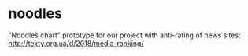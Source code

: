 # noodles
"Noodles chart" prototype for our project with anti-rating of news sites:
http://texty.org.ua/d/2018/media-ranking/

